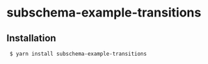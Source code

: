 subschema-example-transitions
===

## Installation
```sh
 $ yarn install subschema-example-transitions
```
